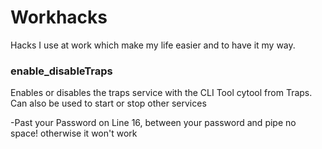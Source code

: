# Workhacks
Hacks I use at work which make my life easier and to have it my way.


### enable_disableTraps
Enables or disables the traps service with the CLI Tool cytool from Traps.
Can also be used to start or stop other services

-Past your Password on Line 16, between your password and pipe no space! otherwise it won't work

